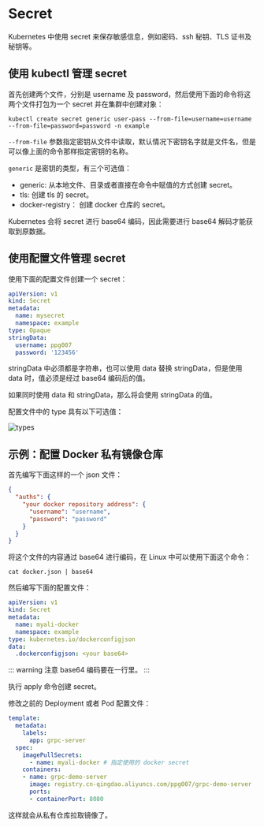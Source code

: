 # Secret

Kubernetes 中使用 secret 来保存敏感信息，例如密码、ssh 秘钥、TLS 证书及秘钥等。

## 使用 kubectl 管理 secret

首先创建两个文件，分别是 username 及 password，然后使用下面的命令将这两个文件打包为一个 secret 并在集群中创建对象：

```shell
kubectl create secret generic user-pass --from-file=username=username --from-file=password=password -n example
```

`--from-file` 参数指定密钥从文件中读取，默认情况下密钥名字就是文件名，但是可以像上面的命令那样指定密钥的名称。

`generic` 是密钥的类型，有三个可选值：

- generic: 从本地文件、目录或者直接在命令中赋值的方式创建 secret。
- tls: 创建 tls 的 secret。
- docker-registry： 创建 docker 仓库的 secret。

Kubernetes 会将 secret 进行 base64 编码，因此需要进行 base64 解码才能获取到原数据。

## 使用配置文件管理 secret

使用下面的配置文件创建一个 secret：

```yaml
apiVersion: v1
kind: Secret
metadata:
  name: mysecret
  namespace: example
type: Opaque
stringData:
  username: ppg007
  password: '123456'
```

stringData 中必须都是字符串，也可以使用 data 替换 stringData，但是使用 data 时，值必须是经过 base64 编码后的值。

如果同时使用 data 和 stringData，那么将会使用 stringData 的值。

配置文件中的 type 具有以下可选值：

![types](/kubernetes/secretTypes.png)

## 示例：配置 Docker 私有镜像仓库

首先编写下面这样的一个 json 文件：

```json
{
  "auths": {
    "your docker repository address": {
      "username": "username",
      "password": "password"
    }
  }
}
```

将这个文件的内容通过 base64 进行编码，在 Linux 中可以使用下面这个命令：

```shell
cat docker.json | base64
```

然后编写下面的配置文件：

```yaml
apiVersion: v1
kind: Secret
metadata:
  name: myali-docker
  namespace: example
type: kubernetes.io/dockerconfigjson
data:
  .dockerconfigjson: <your base64>
```

::: warning
注意 base64 编码要在一行里。
:::

执行 apply 命令创建 secret。

修改之前的 Deployment 或者 Pod 配置文件：

```yaml
template:
  metadata:
    labels:
      app: grpc-server
  spec:
    imagePullSecrets:
      - name: myali-docker # 指定使用的 docker secret
    containers:
    - name: grpc-demo-server
      image: registry.cn-qingdao.aliyuncs.com/ppg007/grpc-demo-server
      ports:
      - containerPort: 8080
```

这样就会从私有仓库拉取镜像了。
